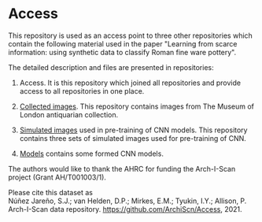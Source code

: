 # Access
This repository is used as an access point to three other repositories which contain the following material used in the paper "Learning from scarce information: using synthetic data to classify Roman fine ware pottery". 

The detailed description and files are presented in repositories:

1. Access. It is this repository which joined all repositories and provide access to all repositories in one place.

1. [Collected images](https://github.com/ArchiScn/Collected_images). This repository contains images from The Museum of London antiquarian collection.

1. [Simulated images](https://github.com/ArchiScn/Simulated_images) used in pre-training of CNN models. This repository contains three sets of simulated images used for pre-training of CNN.

1. [Models](https://github.com/ArchiScn/Models) contains some formed CNN models.

The authors would like to thank the AHRC for funding the Arch-I-Scan project (Grant AH/T001003/1).

Please cite this dataset as<br>
Núñez Jareño, S.J.; van Helden, D.P.; Mirkes, E.M.; Tyukin, I.Y.; Allison, P. Arch-I-Scan data repository. https://github.com/ArchiScn/Access, 2021.
